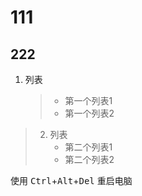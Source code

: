 # 111
## 222
1. 列表
    >+ 第一个列表1
    >+ 第一个列表2
>2. 列表
>    * 第二个列表1
>    - 第二个列表2
    

    
使用 <kbd>Ctrl</kbd>+<kbd>Alt</kbd>+<kbd>Del</kbd> 重启电脑
